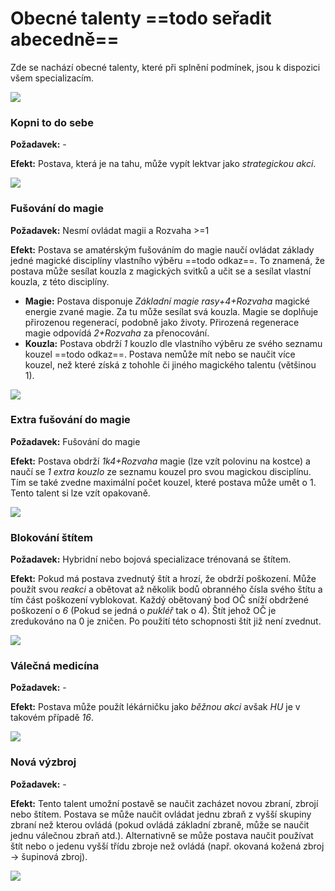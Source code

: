 # Obecné talenty ==todo seřadit abecedně==

Zde se nachází obecné talenty, které při splnění podmínek, jsou k dispozici všem specializacím.

<img src="/assets/sep_line.png"/>

### Kopni to do sebe

**Požadavek:** -

**Efekt:** Postava, která je na tahu, může vypít lektvar jako *strategickou akci*.

<img src="/assets/sep_line.png"/>

### Fušování do magie

**Požadavek:** Nesmí ovládat magii a Rozvaha >=1

**Efekt:** Postava se amatérským fušováním do magie naučí ovládat základy jedné magické disciplíny vlastního výběru ==todo odkaz==. To znamená, že postava může sesílat kouzla z magických svitků a učit se a sesílat vlastní kouzla, z této disciplíny.

- **Magie:** Postava disponuje *Základní magie rasy+4+Rozvaha* magické energie zvané magie. Za tu může sesílat svá kouzla. Magie se doplňuje přirozenou regenerací, podobně jako životy. Přirozená regenerace magie odpovídá *2+Rozvaha* za přenocování.
- **Kouzla:** Postava obdrží *1* kouzlo dle vlastního výběru ze svého seznamu kouzel ==todo odkaz==. Postava nemůže mít nebo se naučit více kouzel, než které získá z tohohle či jiného magického talentu (většinou 1).

<img src="/assets/sep_line.png"/>

### Extra fušování do magie

**Požadavek:** Fušování do magie

**Efekt:** Postava obdrží *1k4+Rozvaha* magie (lze vzít polovinu na kostce) a naučí se *1 extra kouzlo* ze seznamu kouzel pro svou magickou disciplínu. Tím se také zvedne maximální počet kouzel, které postava může umět o 1. Tento talent si lze vzít opakovaně.

<img src="/assets/sep_line.png"/>

### Blokování štítem

**Požadavek:** Hybridní nebo bojová specializace trénovaná se štítem.

**Efekt:** Pokud má postava zvednutý štít a hrozí, že obdrží poškození. Může použít svou *reakci* a obětovat až několik bodů obranného čísla svého štítu a tím část poškození vyblokovat. Každý obětovaný bod OČ sníží obdržené poškození o *6* (Pokud se jedná o *pukléř* tak o 4). Štít jehož OČ je zredukováno na 0 je zničen. Po použití této schopnosti štít již není zvednut.

<img src="/assets/sep_line.png"/>

### Válečná medicína

**Požadavek:** -

**Efekt:** Postava může použít lékárničku jako *běžnou akci* avšak *HU* je v takovém případě *16*.

<img src="/assets/sep_line.png"/>

### Nová výzbroj

**Požadavek:** -

**Efekt:** Tento talent umožní postavě se naučit zacházet novou zbraní, zbrojí nebo štítem. Postava se může naučit ovládat jednu zbraň z vyšší skupiny zbraní než kterou ovládá (pokud ovládá základní zbraně, může se naučit jednu válečnou zbraň atd.). Alternativně se může postava naučit používat štít nebo o jedenu vyšší třídu zbroje než ovládá (např. okovaná kožená zbroj -> šupinová zbroj).

<img src="/assets/sep_line.png"/>